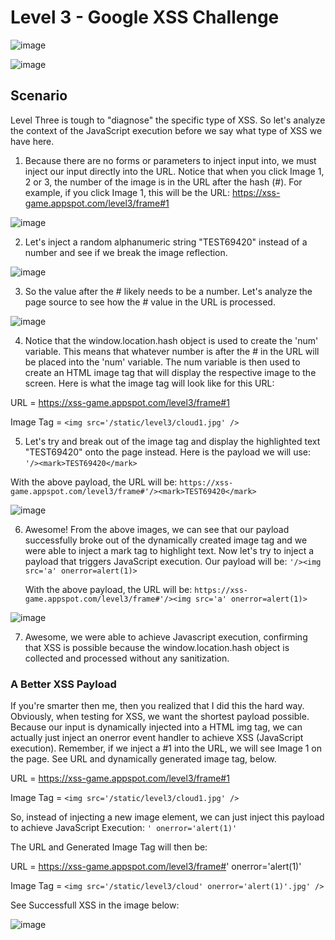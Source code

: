 <h1>Level 3 - Google XSS Challenge</h1>

![image](https://github.com/user-attachments/assets/63082962-648b-4d98-b5d9-dbbd37ff4938)

![image](https://github.com/user-attachments/assets/ac1332e5-cc7d-482d-bcab-9437abad30af)

<h2>Scenario</h2>

Level Three is tough to "diagnose" the specific type of XSS. So let's analyze the context of the JavaScript execution before we say what type of XSS we have here.

1. Because there are no forms or parameters to inject input into, we must inject our input directly into the URL. Notice that when you click Image 1, 2 or 3, the number of the image is in the URL after
   the hash (#). For example, if you click Image 1, this will be the URL: https://xss-game.appspot.com/level3/frame#1
   
![image](https://github.com/user-attachments/assets/e7142437-a252-434d-b327-6820b070369e)

2. Let's inject a random alphanumeric string "TEST69420" instead of a number and see if we break the image reflection.
   
![image](https://github.com/user-attachments/assets/23b7662c-1bdd-47da-9a13-6ccb5396788e)

3. So the value after the # likely needs to be a number. Let's analyze the page source to see how the # value in the URL is processed.

![image](https://github.com/user-attachments/assets/b6d96469-267f-4a6d-b834-ba23fc3600c7)

4. Notice that the window.location.hash object is used to create the 'num' variable. This means that whatever number is after the # in the URL will be placed into the 'num' variable. The num variable
is then used to create an HTML image tag that will display the respective image to the screen. Here is what the image tag will look like for this URL:

URL = https://xss-game.appspot.com/level3/frame#1

Image Tag = ```<img src='/static/level3/cloud1.jpg' />```

5. Let's try and break out of the image tag and display the highlighted text "TEST69420" onto the page instead. Here is the payload we will use: ```'/><mark>TEST69420</mark>```

With the above payload, the URL will be: ```https://xss-game.appspot.com/level3/frame#'/><mark>TEST69420</mark>```

![image](https://github.com/user-attachments/assets/83f98169-0337-4432-b331-6806c1c3cf08)

6. Awesome! From the above images, we can see that our payload successfully broke out of the dynamically created image tag and we were able to inject a mark tag to highlight text.
   Now let's try to inject a payload that triggers JavaScript execution. Our payload will be: ```'/><img src='a' onerror=alert(1)>```

   With the above payload, the URL will be: ```https://xss-game.appspot.com/level3/frame#'/><img src='a' onerror=alert(1)>```

![image](https://github.com/user-attachments/assets/a181ac0b-ff5b-4cbd-93cf-1f78a7111dde)

7. Awesome, we were able to achieve Javascript execution, confirming that XSS is possible because the window.location.hash object is collected and processed without any sanitization.

<h3>A Better XSS Payload</h3>
If you're smarter then me, then you realized that I did this the hard way. Obviously, when testing for XSS, we want the shortest payload possible. Because our input is dynamically injected into
a HTML img tag, we can actually just inject an onerror event handler to achieve XSS (JavaScript execution). Remember, if we inject a #1 into the URL, we will see Image 1 on the page. See URL and dynamically generated image tag, below.

URL = https://xss-game.appspot.com/level3/frame#1

Image Tag = ```<img src='/static/level3/cloud1.jpg' />```

So, instead of injecting a new image element, we can just inject this payload to achieve JavaScript Execution: ```' onerror='alert(1)'```

The URL and Generated Image Tag will then be:


URL = https://xss-game.appspot.com/level3/frame#' onerror='alert(1)'

Image Tag = ```<img src='/static/level3/cloud' onerror='alert(1)'.jpg' />```

See Successfull XSS in the image below:

![image](https://github.com/user-attachments/assets/4ab431ba-221e-4a2e-a116-ab31e9abc220)




